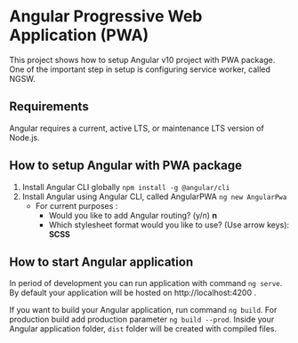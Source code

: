 # Angular Progressive Web Application (PWA)
This project shows how to setup Angular v10 project with PWA package. One of the important step in setup is configuring service worker, called NGSW.

## Requirements
Angular requires a current, active LTS, or maintenance LTS version of Node.js.

## How to setup Angular with PWA package
1. Install Angular CLI globally ``` npm install -g @angular/cli ```
2. Install Angular using Angular CLI, called AngularPWA ``` ng new AngularPwa ```
    - For current purposes :
         - Would you like to add Angular routing? (y/n) **n**
         - Which stylesheet format would you like to use? (Use arrow keys): **SCSS**

## How to start Angular application
In period of development you can run application with command ```ng serve```.   
By default your application will be hosted on http://localhost:4200 .  

If you want to build your Angular application, run command ```ng build```. For production build add production parameter ```ng build --prod```. 
Inside your Angular application folder, ``dist`` folder will be created with compiled files.

